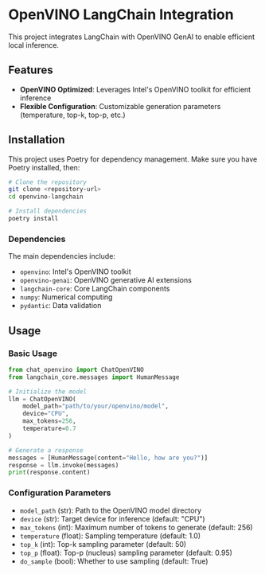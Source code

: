 # OpenVINO LangChain Integration

This project integrates LangChain with OpenVINO GenAI to enable efficient local inference.

## Features

- **OpenVINO Optimized**: Leverages Intel's OpenVINO toolkit for efficient inference
- **Flexible Configuration**: Customizable generation parameters (temperature, top-k, top-p, etc.)

## Installation

This project uses Poetry for dependency management. Make sure you have Poetry installed, then:

```bash
# Clone the repository
git clone <repository-url>
cd openvino-langchain

# Install dependencies
poetry install

```

### Dependencies

The main dependencies include:
- `openvino`: Intel's OpenVINO toolkit
- `openvino-genai`: OpenVINO generative AI extensions
- `langchain-core`: Core LangChain components
- `numpy`: Numerical computing
- `pydantic`: Data validation

## Usage

### Basic Usage

```python
from chat_openvino import ChatOpenVINO
from langchain_core.messages import HumanMessage

# Initialize the model
llm = ChatOpenVINO(
    model_path="path/to/your/openvino/model",
    device="CPU",
    max_tokens=256,
    temperature=0.7
)

# Generate a response
messages = [HumanMessage(content="Hello, how are you?")]
response = llm.invoke(messages)
print(response.content)
```

### Configuration Parameters

- `model_path` (str): Path to the OpenVINO model directory
- `device` (str): Target device for inference (default: "CPU")
- `max_tokens` (int): Maximum number of tokens to generate (default: 256)
- `temperature` (float): Sampling temperature (default: 1.0)
- `top_k` (int): Top-k sampling parameter (default: 50)
- `top_p` (float): Top-p (nucleus) sampling parameter (default: 0.95)
- `do_sample` (bool): Whether to use sampling (default: True)
